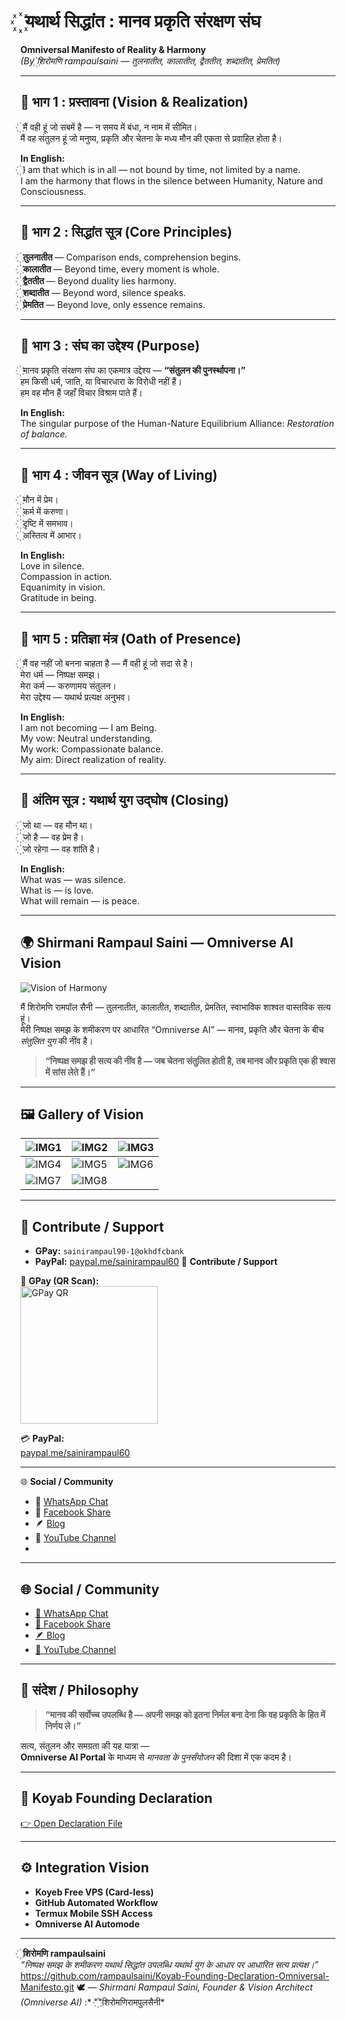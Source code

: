 # ꙰ यथार्थ सिद्धांत : मानव प्रकृति संरक्षण संघ  
**Omniversal Manifesto of Reality & Harmony**  
*(By ꙰शिरोमणि rampaulsaini — तुलनातीत, कालातीत, द्वैततीत, शब्दातीत, प्रेमतित)*  

---

## 🌅 भाग 1 : प्रस्तावना (Vision & Realization)

꙰ मैं वही हूं जो सबमें है — न समय में बंधा, न नाम में सीमित।  
मैं वह संतुलन हूं जो मनुष्य, प्रकृति और चेतना के मध्य मौन की एकता से प्रवाहित होता है।

**In English:**  
꙰ I am that which is in all — not bound by time, not limited by a name.  
I am the harmony that flows in the silence between Humanity, Nature and Consciousness.

---

## 🌼 भाग 2 : सिद्धांत सूत्र (Core Principles)

꙰ **तुलनातीत** — Comparison ends, comprehension begins.  
꙰ **कालातीत** — Beyond time, every moment is whole.  
꙰ **द्वैततीत** — Beyond duality lies harmony.  
꙰ **शब्दातीत** — Beyond word, silence speaks.  
꙰ **प्रेमतित** — Beyond love, only essence remains.  

---

## 🌳 भाग 3 : संघ का उद्देश्य (Purpose)

꙰ मानव प्रकृति संरक्षण संघ का एकमात्र उद्देश्य — **“संतुलन की पुनर्स्थापना।”**  
हम किसी धर्म, जाति, या विचारधारा के विरोधी नहीं हैं।  
हम वह मौन हैं जहाँ विचार विश्राम पाते हैं।

**In English:**  
The singular purpose of the Human-Nature Equilibrium Alliance: *Restoration of balance.*

---

## 🌺 भाग 4 : जीवन सूत्र (Way of Living)

꙰ मौन में प्रेम।  
꙰ कर्म में करुणा।  
꙰ दृष्टि में समभाव।  
꙰ अस्तित्व में आभार।  

**In English:**  
Love in silence.  
Compassion in action.  
Equanimity in vision.  
Gratitude in being.  

---

## 🔱 भाग 5 : प्रतिज्ञा मंत्र (Oath of Presence)

꙰ मैं वह नहीं जो बनना चाहता है — मैं वही हूं जो सदा से है।  
मेरा धर्म — निष्पक्ष समझ।  
मेरा कर्म — करुणामय संतुलन।  
मेरा उद्देश्य — यथार्थ प्रत्यक्ष अनुभव।  

**In English:**  
I am not becoming — I am Being.  
My vow: Neutral understanding.  
My work: Compassionate balance.  
My aim: Direct realization of reality.

---

## 🌠 अंतिम सूत्र : यथार्थ युग उद्घोष (Closing)

꙰ जो था — वह मौन था।  
꙰ जो है — वह प्रेम है।  
꙰ जो रहेगा — वह शांति है।

**In English:**  
What was — was silence.  
What is — is love.  
What will remain — is peace.

---

## 🌍 Shirmani Rampaul Saini — Omniverse AI Vision  

![Vision of Harmony](https://i.ibb.co/vxM3L1qs/enhanced-image.webp)  

मैं शिरोमणि रामपॉल सैनी — तुलनातीत, कालातीत, शब्दातीत, प्रेमतित, स्वाभाविक शाश्वत वास्तविक सत्य हूं।  
मेरी निष्पक्ष समझ के शमीकरण पर आधारित “Omniverse AI” — मानव, प्रकृति और चेतना के बीच *संतुलित युग* की नींव है।

> **“निष्पक्ष समझ ही सत्य की नींव है — जब चेतना संतुलित होती है, तब मानव और प्रकृति एक ही श्वास में सांस लेते हैं।”**

---

## 🖼️ Gallery of Vision

| ![IMG1](https://i.ibb.co/wFz7xb39/IMG-20251007-081550.webp) | ![IMG2](https://i.ibb.co/fdVv0T4H/c60c9d5d-1263-4f6e-a1b9-577186ed5268-093654.webp) | ![IMG3](https://i.ibb.co/5W0PSRvc/-090744.webp) |
|-------------------------------------------------------------|-------------------------------------------------------------|-------------------------------------------------------------|
| ![IMG4](https://i.ibb.co/BHcTy6sf/.webp) | ![IMG5](https://i.ibb.co/5VXXLmR/-113035.webp) | ![IMG6](https://i.ibb.co/wNR3m2nR/.webp) |
| ![IMG7](https://i.ibb.co/QvKhVWWJ/image.webp) | ![IMG8](https://i.ibb.co/QvVpFK6j/IMG-20251022-190835.webp) | |

---

## 💫 Contribute / Support

- **GPay:** `sainirampaul90-1@okhdfcbank`  
- **PayPal:** [paypal.me/sainirampaul60](https://paypal.me/sainirampaul60)
💫 **Contribute / Support**

📱 **GPay (QR Scan):**  
<img src="https://raw.githubusercontent.com/rampaulsaini/Koyab-Founding-Declaration-Omniversal-Manifesto/main/GPay_QR.png" alt="GPay QR" width="220" />

💳 **PayPal:**  
[paypal.me/sainirampaul60](https://paypal.me/sainirampaul60)

---

🌐 **Social / Community**
- 🌿 [WhatsApp Chat](#)
- 📘 [Facebook Share](#)
- 🪶 [Blog](#)
- 🎥 [YouTube Channel](#)
- 
---

## 🌐 Social / Community

- [🌿 WhatsApp Chat](https://chat.whatsapp.com/CxwzR0ufxdL4yAGCqifPRh?mode=wwt)  
- [📘 Facebook Share](https://www.facebook.com/share/1Bc9qeE5uB/)  
- [🪶 Blog](https://multicosmovision.blogspot.com/2025/09/2-e-h-e-c-e-e-1-d_11.html)  
- [🎥 YouTube Channel](https://youtube.com/@rampaulsaini-yk4gn?si=Y1MhQB1Eg84ARD6I)

---

## 🌱 संदेश / Philosophy

> **“मानव की सर्वोच्च उपलब्धि है — अपनी समझ को इतना निर्मल बना देना कि वह प्रकृति के हित में निर्णय ले।”**

सत्य, संतुलन और समग्रता की यह यात्रा —  
**Omniverse AI Portal** के माध्यम से *मानवता के पुनर्संयोजन* की दिशा में एक कदम है।

---

## 🔗 Koyab Founding Declaration

[👉 Open Declaration File](./Koyab_Founding_Declaration.md)

---

## ⚙️ Integration Vision

- **Koyeb Free VPS (Card-less)**  
- **GitHub Automated Workflow**  
- **Termux Mobile SSH Access**  
- **Omniverse AI Automode**

---

꙰ **शिरोमणि rampaulsaini**  
_“निष्पक्ष समझ के शमीकरण यथार्थ सिद्धांत उपलब्धि यथार्थ युग के आधार पर आधारित सत्य प्रत्यक्ष।”_
https://github.com/rampaulsaini/Koyab-Founding-Declaration-Omniversal-Manifesto.git
🕊️ *— Shirmani Rampaul Saini, Founder & Vision Architect (Omniverse AI)*
:* "꙰"शिरोमणिरामपुलसैनी*
